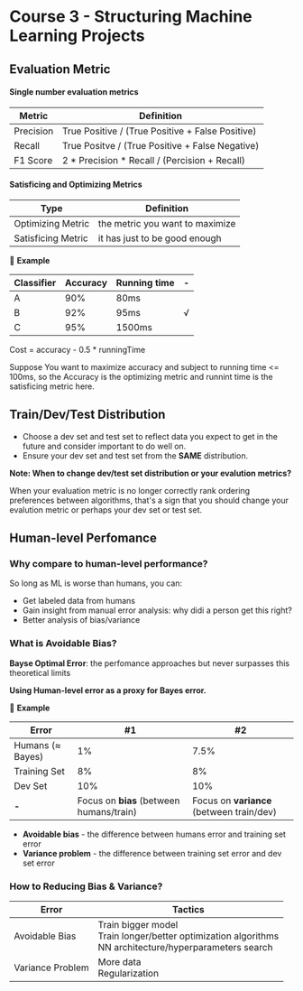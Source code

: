 # Course 3 - Structuring Machine Learning Projects

## Evaluation Metric
#### Single number evaluation metrics
Metric | Definition
--- | ---
Precision | True Positive / (True Positive + False Positive)
Recall | True Positve / (True Positive + False Negative)
F1 Score | 2 * Precision * Recall / (Percision + Recall)

#### Satisficing and Optimizing Metrics
Type | Definition
--- | ---
Optimizing Metric | the metric you want to maximize
Satisficing Metric | it has just to be good enough

:chestnut: **Example**

Classifier | Accuracy | Running time | -
--- | --- | --- | ---
A | 90% | 80ms |
B | 92% | 95ms | √
C | 95% | 1500ms |

Cost = accuracy - 0.5 * runningTime

Suppose You want to maximize accuracy and subject to running time <= 100ms, so the Accuracy is the optimizing metric and runnint time is the satisficing metric here.


## Train/Dev/Test Distribution
* Choose a dev set and test set to reflect data you expect to get in the future and consider important to do well on.
* Ensure your dev set and test set from the **SAME** distribution.

**Note: When to change dev/test set distribution or your evalution metrics?**

When your evaluation metric is no longer correctly rank ordering preferences between algorithms, that's a sign that you should change your evalution metric or perhaps your dev set or test set.


## Human-level Perfomance
### Why compare to human-level performance?

So long as ML is worse than humans, you can:
* Get labeled data from humans
* Gain insight from manual error analysis: why didi a person get this right?
* Better analysis of bias/variance

### What is Avoidable Bias?
**Bayse Optimal Error**: the perfomance approaches but never surpasses this theoretical limits

**Using Human-level error as a proxy for Bayes error.**

:chestnut: **Example**

Error | #1 | #2
--- | --- | ---
Humans (≈ Bayes)| 1% | 7.5%
Training Set | 8% | 8%
Dev Set | 10% | 10%
**-**| Focus on **bias** (between humans/train) | Focus on **variance** (between train/dev) 

* **Avoidable bias** - the difference between humans error and training set error
* **Variance problem** - the difference between training set error and dev set error

### How to Reducing Bias & Variance?

Error | Tactics
---|---
Avoidable Bias | Train bigger model <br>Train longer/better optimization algorithms <br>NN architecture/hyperparameters search
Variance Problem | More data <br>Regularization